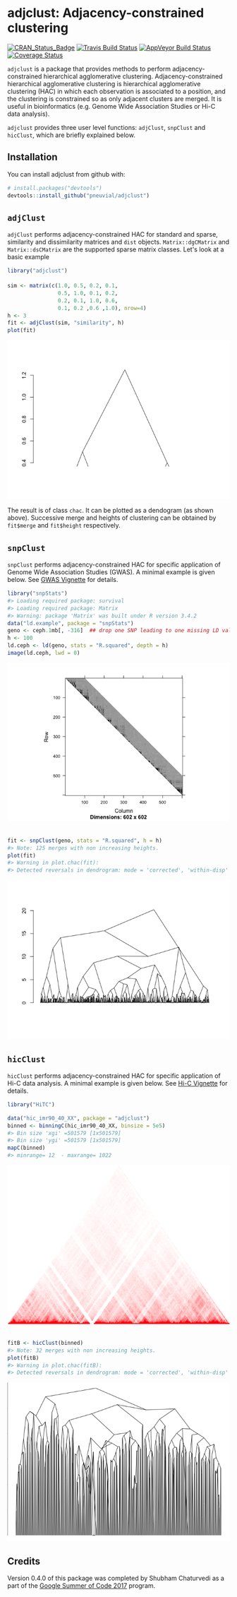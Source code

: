 
adjclust: Adjacency-constrained clustering
==========================================

[![CRAN\_Status\_Badge](http://www.r-pkg.org/badges/version/adjclust)](https://cran.r-project.org/package=adjclust) [![Travis Build Status](https://travis-ci.org/pneuvial/adjclust.svg?branch=develop)](https://travis-ci.org/pneuvial/adjclust) [![AppVeyor Build Status](https://ci.appveyor.com/api/projects/status/github/pneuvial/adjclust?branch=develop&svg=true)](https://ci.appveyor.com/project/pneuvial/adjclust) [![Coverage Status](https://img.shields.io/codecov/c/github/pneuvial/adjclust/develop.svg)](https://codecov.io/github/pneuvial/adjclust?branch=develop)

`adjclust` is a package that provides methods to perform adjacency-constrained hierarchical agglomerative clustering. Adjacency-constrained hierarchical agglomerative clustering is hierarchical agglomerative clustering (HAC) in which each observation is associated to a position, and the clustering is constrained so as only adjacent clusters are merged. It is useful in bioinformatics (e.g. Genome Wide Association Studies or Hi-C data analysis).

`adjclust` provides three user level functions: `adjClust`, `snpClust` and `hicClust`, which are briefly explained below.

Installation
------------

You can install adjclust from github with:

``` r
# install.packages("devtools")
devtools::install_github("pneuvial/adjclust")
```

`adjClust`
----------

`adjClust` performs adjacency-constrained HAC for standard and sparse, similarity and dissimilarity matrices and `dist` objects. `Matrix::dgCMatrix` and `Matrix::dsCMatrix` are the supported sparse matrix classes. Let's look at a basic example

``` r
library("adjclust")

sim <- matrix(c(1.0, 0.5, 0.2, 0.1,
                0.5, 1.0, 0.1, 0.2,
                0.2, 0.1, 1.0, 0.6,
                0.1, 0.2 ,0.6 ,1.0), nrow=4)
h <- 3
fit <- adjClust(sim, "similarity", h)
plot(fit)
```

![](man/figures/README-adjClust-1.png)

The result is of class `chac`. It can be plotted as a dendogram (as shown above). Successive merge and heights of clustering can be obtained by `fit$merge` and `fit$height` respectively.

`snpClust`
----------

`snpClust` performs adjacency-constrained HAC for specific application of Genome Wide Association Studies (GWAS). A minimal example is given below. See [GWAS Vignette](vignettes/snpClust.Rmd) for details.

``` r
library("snpStats")
#> Loading required package: survival
#> Loading required package: Matrix
#> Warning: package 'Matrix' was built under R version 3.4.2
data("ld.example", package = "snpStats")
geno <- ceph.1mb[, -316]  ## drop one SNP leading to one missing LD value
h <- 100
ld.ceph <- ld(geno, stats = "R.squared", depth = h)
image(ld.ceph, lwd = 0)
```

![](man/figures/README-snpClust-1.png)

``` r

fit <- snpClust(geno, stats = "R.squared", h = h)
#> Note: 125 merges with non increasing heights.
plot(fit)
#> Warning in plot.chac(fit): 
#> Detected reversals in dendrogram: mode = 'corrected', 'within-disp' or 'total-disp' might be more relevant.
```

![](man/figures/README-snpClust-2.png)

`hicClust`
----------

`hicClust` performs adjacency-constrained HAC for specific application of Hi-C data analysis. A minimal example is given below. See [Hi-C Vignette](vignettes/hicClust.Rmd) for details.

``` r
library("HiTC")
```

``` r
data("hic_imr90_40_XX", package = "adjclust")
binned <- binningC(hic_imr90_40_XX, binsize = 5e5)
#> Bin size 'xgi' =501579 [1x501579]
#> Bin size 'ygi' =501579 [1x501579]
mapC(binned)
#> minrange= 12  - maxrange= 1022
```

![](man/figures/README-hicClust-1.png)

``` r

fitB <- hicClust(binned)
#> Note: 32 merges with non increasing heights.
plot(fitB)
#> Warning in plot.chac(fitB): 
#> Detected reversals in dendrogram: mode = 'corrected', 'within-disp' or 'total-disp' might be more relevant.
```

![](man/figures/README-hicClust-2.png)

Credits
-------

Version 0.4.0 of this package was completed by Shubham Chaturvedi as a part of the [Google Summer of Code 2017](https://summerofcode.withgoogle.com/projects/#4961904920363008) program.

